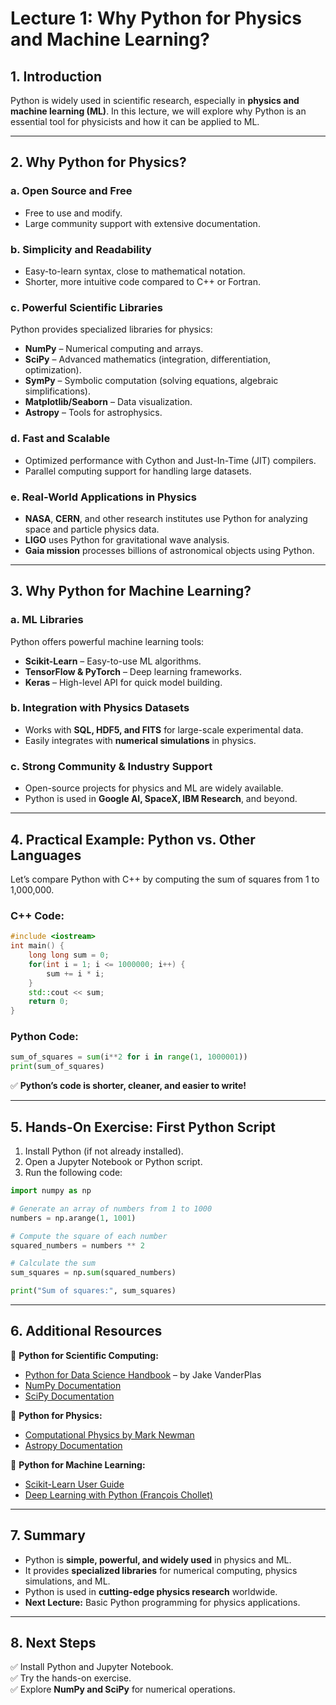 # **Lecture 1: Why Python for Physics and Machine Learning?**  

## **1. Introduction**  
Python is widely used in scientific research, especially in **physics and machine learning (ML)**. In this lecture, we will explore why Python is an essential tool for physicists and how it can be applied to ML.  

---

## **2. Why Python for Physics?**  

### **a. Open Source and Free**  
- Free to use and modify.  
- Large community support with extensive documentation.  

### **b. Simplicity and Readability**  
- Easy-to-learn syntax, close to mathematical notation.  
- Shorter, more intuitive code compared to C++ or Fortran.  

### **c. Powerful Scientific Libraries**  
Python provides specialized libraries for physics:  
- **NumPy** – Numerical computing and arrays.  
- **SciPy** – Advanced mathematics (integration, differentiation, optimization).  
- **SymPy** – Symbolic computation (solving equations, algebraic simplifications).  
- **Matplotlib/Seaborn** – Data visualization.  
- **Astropy** – Tools for astrophysics.  

### **d. Fast and Scalable**  
- Optimized performance with Cython and Just-In-Time (JIT) compilers.  
- Parallel computing support for handling large datasets.  

### **e. Real-World Applications in Physics**  
- **NASA**, **CERN**, and other research institutes use Python for analyzing space and particle physics data.  
- **LIGO** uses Python for gravitational wave analysis.  
- **Gaia mission** processes billions of astronomical objects using Python.  

---

## **3. Why Python for Machine Learning?**  

### **a. ML Libraries**  
Python offers powerful machine learning tools:  
- **Scikit-Learn** – Easy-to-use ML algorithms.  
- **TensorFlow & PyTorch** – Deep learning frameworks.  
- **Keras** – High-level API for quick model building.  

### **b. Integration with Physics Datasets**  
- Works with **SQL, HDF5, and FITS** for large-scale experimental data.  
- Easily integrates with **numerical simulations** in physics.  

### **c. Strong Community & Industry Support**  
- Open-source projects for physics and ML are widely available.  
- Python is used in **Google AI, SpaceX, IBM Research**, and beyond.  

---

## **4. Practical Example: Python vs. Other Languages**  
Let’s compare Python with C++ by computing the sum of squares from 1 to 1,000,000.  

### **C++ Code:**  
```cpp
#include <iostream>
int main() {
    long long sum = 0;
    for(int i = 1; i <= 1000000; i++) {
        sum += i * i;
    }
    std::cout << sum;
    return 0;
}
```  

### **Python Code:**  
```python
sum_of_squares = sum(i**2 for i in range(1, 1000001))
print(sum_of_squares)
```  
✅ **Python’s code is shorter, cleaner, and easier to write!**  

---

## **5. Hands-On Exercise: First Python Script**  
1. Install Python (if not already installed).  
2. Open a Jupyter Notebook or Python script.  
3. Run the following code:  

```python
import numpy as np

# Generate an array of numbers from 1 to 1000
numbers = np.arange(1, 1001)

# Compute the square of each number
squared_numbers = numbers ** 2

# Calculate the sum
sum_squares = np.sum(squared_numbers)

print("Sum of squares:", sum_squares)
```  

---

## **6. Additional Resources**  
📖 **Python for Scientific Computing:**  
- [Python for Data Science Handbook](https://jakevdp.github.io/PythonDataScienceHandbook/) – by Jake VanderPlas  
- [NumPy Documentation](https://numpy.org/doc/stable/)  
- [SciPy Documentation](https://docs.scipy.org/doc/scipy/)  

📖 **Python for Physics:**  
- [Computational Physics by Mark Newman](http://www-personal.umich.edu/~mejn/cp/)  
- [Astropy Documentation](https://www.astropy.org/)  

📖 **Python for Machine Learning:**  
- [Scikit-Learn User Guide](https://scikit-learn.org/stable/user_guide.html)  
- [Deep Learning with Python (François Chollet)](https://www.manning.com/books/deep-learning-with-python)  

---

## **7. Summary**  
- Python is **simple, powerful, and widely used** in physics and ML.  
- It provides **specialized libraries** for numerical computing, physics simulations, and ML.  
- Python is used in **cutting-edge physics research** worldwide.  
- **Next Lecture:** Basic Python programming for physics applications.  

---

## **8. Next Steps**  
✅ Install Python and Jupyter Notebook.  
✅ Try the hands-on exercise.  
✅ Explore **NumPy and SciPy** for numerical operations.  
